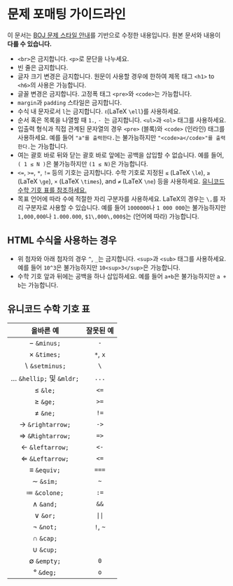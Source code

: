 # 문제 포매팅 가이드라인

이 문서는 [BOJ 문제 스타일 안내](https://stack.acmicpc.net/guide/problem)를 기반으로 수정한 내용입니다.
원본 문서와 내용이 **다를 수 있습니다.**

- `<br>`은 금지합니다. `<p>`로 문단을 나누세요.
- 빈 줄은 금지합니다.
- 글자 크기 변경은 금지합니다. 원문이 사용할 경우에 한하여 제목 태그 `<h1>` to `<h6>`의 사용은 가능합니다.
- 글꼴 변경은 금지합니다. 고정폭 태그 `<pre>`와 `<code>`는 가능합니다.
- `margin`과 `padding` 스타일은 금지합니다.
- 수식 내 문자로서 `l`는 금지합니다. `ℓ`(LaTeX `\ell`)를 사용하세요.
- 순서 혹은 목록을 나열할 때 `1.`, `- `는 금지합니다. `<ul>`과 `<ol>` 태그를 사용하세요.
- 입출력 형식과 직접 관계된 문자열의 경우 `<pre>` (블록)와 `<code>` (인라인) 태그를 사용하세요.
  예를 들어 `"a"를 출력한다.`는 불가능하지만 `"<code>a</code>"를 출력한다.`는 가능합니다.
- 여는 괄호 바로 뒤와 닫는 괄호 바로 앞에는 공백을 삽입할 수 없습니다. 예를 들어, `( 1 ≤ N )`은 불가능하지만 `(1 ≤ N)`은 가능합니다.
- `<=`, `>=`, `*`, `!=` 등의 기호는 금지합니다.
  수학 기호로 지정된 `≤` (LaTeX `\le`), `≥` (LaTeX `\ge`), `×` (LaTeX `\times`), and `≠` (LaTeX `\ne`) 등을 사용하세요.
  [유니코드 수학 기호 표를 참조하세요.](#유니코드-수학-기호-표)
- 목표 언어에 따라 수에 적절한 자리 구분자를 사용하세요. LaTeX의 경우는 `\,`를 자리 구분자로 사용할 수 있습니다.
  예를 들어 `1000000`나 `1 000 000`는 불가능하지만 `1,000,000`나 `1.000.000`, `$1\,000\,000$`는 (언어에 따라) 가능합니다.

## HTML 수식을 사용하는 경우

- 위 첨자와 아래 첨자의 경우 `^`, `_`는 금지합니다. `<sup>`과 `<sub>` 태그를 사용하세요. 예를 들어 `10^3`은 불가능하지만 `10<sup>3</sup>`은 가능합니다.
- 수학 기호 앞과 뒤에는 공백을 하나 삽입하세요. 예를 들어 `a+b`은 불가능하지만 `a + b`는 가능합니다.

## 유니코드 수학 기호 표

|           올바른 예           | 잘못된 예 |
| :---------------------------: | :-------: |
|       &minus; `&minus;`       |    `-`    |
|       &times; `&times;`       | `*`, `x`  |
|    &setminus; `&setminus;`    |    `\`    |
| &mldr; `&hellip;` 및 `&mldr;` |   `...`   |
|          &le; `&le;`          |   `<=`    |
|          &ge; `&ge;`          |   `>=`    |
|          &ne; `&ne;`          |   `!=`    |
|  &rightarrow; `&rightarrow;`  |   `->`    |
|  &Rightarrow; `&Rightarrow;`  |   `=>`    |
|   &leftarrow; `&leftarrow;`   |   `<-`    |
|   &Leftarrow; `&Leftarrow;`   |   `<=`    |
|       &equiv; `&equiv;`       |   `===`   |
|         &sim; `&sim;`         |    `~`    |
|      &colone; `&colone;`      |   `:=`    |
|         &and; `&and;`         |   `&&`    |
|          &or; `&or;`          |  `\|\|`   |
|         &not; `&not;`         | `!`, `~`  |
|         &cap; `&cap;`         |           |
|         &cup; `&cup;`         |           |
|       &empty; `&empty;`       |    `0`    |
|         &deg; `&deg;`         |    `o`    |